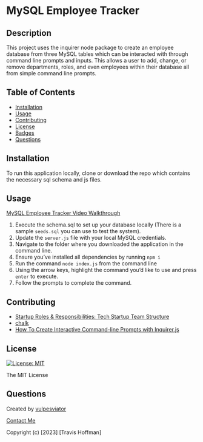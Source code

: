 # MySQL Employee Tracker

## Description

This project uses the inquirer node package to create an employee database from three MySQL tables which can be interacted with through command line prompts and inputs. This allows a user to add, change, or remove departments, roles, and even employees within their database all from simple command line prompts. 

## Table of Contents 

- [Installation](#installation)
- [Usage](#usage)
- [Contributing](#contributing)
- [License](#license)
- [Badges](#badges)
- [Questions](#questions)

## Installation

To run this application locally, clone or download the repo which contains the necessary sql schema and js files.

## Usage



[MySQL Employee Tracker Video Walkthrough](https://drive.google.com/file/d/1Qo3rVK7F8qB3g8SUJFJJicVp-c-qH3cP/view?usp=sharing)

1. Execute the schema.sql to set up your database locally (There is a sample `seeds.sql` you can use to test the system).
2. Update the `server.js` file with your local MySQL credentials.
3. Navigate to the folder where you downloaded the application in the command line.
4. Ensure you’ve installed all dependencies by running `npm i`
5. Run the command `node index.js` from the command line
6. Using the arrow keys, highlight the command you’d like to use and press `enter` to execute.
7. Follow the prompts to complete the command.


## Contributing

- [Startup Roles & Responsibilities: Tech Startup Team Structure](https://cybercraftinc.com/startup-roles-responsibilities-tech-startup-team-structure/)
- [chalk](https://github.com/chalk/chalk/releases)
- [How To Create Interactive Command-line Prompts with Inquirer.js](https://www.digitalocean.com/community/tutorials/nodejs-interactive-command-line-prompts)


## License
  
  [![License: MIT](https://img.shields.io/badge/License-MIT-yellow.svg)](https://opensource.org/licenses/MIT)

  The MIT License

## Questions

Created by [vulpesviator](http://github.com/vulpesviator)

[Contact Me](vulpesviator@gmail.com)

Copyright (c) [2023] [Travis Hoffman]